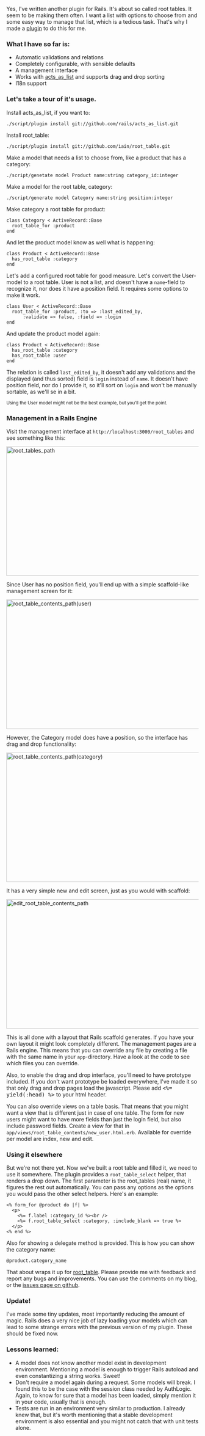 Yes, I've written another plugin for Rails. It's about so called root tables. It seem to be making them often. I want a list with options to choose from and some easy way to manage that list, which is a tedious task. That's why I made a [plugin](http://github.com/iain/root_table) to do this for me.

### What I have so far is:

* Automatic validations and relations
* Completely configurable, with sensible defaults
* A management interface
* Works with [acts_as_list](http://github.com/rails/acts_as_list) and supports drag and drop sorting
* I18n support

### Let's take a tour of it's usage.

Install acts_as_list, if you want to:

    ./script/plugin install git://github.com/rails/acts_as_list.git

Install root_table:

    ./script/plugin install git://github.com/iain/root_table.git

Make a model that needs a list to choose from, like a product that has a category:

    ./script/genetate model Product name:string category_id:integer

Make a model for the root table, category:

    ./script/generate model Category name:string position:integer

Make category a root table for product:

    class Category < ActiveRecord::Base
      root_table_for :product
    end

And let the product model know as well what is happening:

    class Product < ActiveRecord::Base
      has_root_table :category
    end

Let's add a configured root table for good measure. Let's convert the User-model to a root table. User is not a list, and doesn't have a `name`-field to recognize it, nor does it have a position field. It requires some options to make it work.

    class User < ActiveRecord::Base
      root_table_for :product, :to => :last_edited_by,
          :validate => false, :field => :login
    end

And update the product model again:

    class Product < ActiveRecord::Base
      has_root_table :category
      has_root_table :user
    end

The relation is called `last_edited_by`, it doesn't add any validations and the displayed (and thus sorted) field is `login` instead of `name`. It doesn't have position field, nor do I provide it, so it'll sort on `login` and won't be manually sortable, as we'll se in a bit.

<small>Using the User model might not be the best example, but you'll get the point.</small>

### Management in a Rails Engine

Visit the management interface at `http://localhost:3000/root_tables` and see something like this:

<img src="/root_tables_path.png" alt="root_tables_path" title="root_tables_path" width="508" height="339" class="alignnone size-full wp-image-478" />

Since User has no position field, you'll end up with a simple scaffold-like management screen for it:

<img src="/root_table_contents_pathuser.png" alt="root_table_contents_path(user)" title="root_table_contents_path(user)" width="508" height="339" class="alignnone size-full wp-image-479" />

However, the Category model does have a position, so the interface has drag and drop functionality:

<img src="/root_table_contents_pathcategory.png" alt="root_table_contents_path(category)" title="root_table_contents_path(category)" width="508" height="339" class="alignnone size-full wp-image-480" />

It has a very simple new and edit screen, just as you would with scaffold:

<img src="/edit_root_table_contents_path.png" alt="edit_root_table_contents_path" title="edit_root_table_contents_path" width="508" height="339" class="alignnone size-full wp-image-481" />

This is all done with a layout that Rails scaffold generates. If you have your own layout it might look completely different. The management pages are a Rails engine. This means that you can override any file by creating a file with the same name in your `app`-directory. Have a look at the code to see which files you can override.

Also, to enable the drag and drop interface, you'll need to have prototype included. If you don't want prototype be loaded everywhere, I've made it so that only drag and drop pages load the javascript. Please add <tt><%= yield(:head) %></tt> to your html header.

You can also override views on a table basis. That means that you might want a view that is different just in case of one table. The form for new users might want to have more fields than just the login field, but also include password fields. Create a view for that in `app/views/root_table_contents/new_user.html.erb`. Available for override per model are index, new and edit.

### Using it elsewhere

But we're not there yet. Now we've built a root table and filled it, we need to use it somewhere. The plugin provides a `root_table_select` helper, that renders a drop down. The first parameter is the root_tables (real) name, it figures the rest out automatically. You can pass any options as the options you would pass the other select helpers. Here's an example:

    <% form_for @product do |f| %>
      <p>
        <%= f.label :category_id %><br />
        <%= f.root_table_select :category, :include_blank => true %>
      </p>
    <% end %>

Also for showing a delegate method is provided. This is how you can show the category name:

    @product.category_name

That about wraps it up for [root_table](http://github.com/iain/root_table). Please provide me with feedback and report any bugs and improvements. You can use the comments on my blog, or the [issues page on github](http://github.com/iain/root_table/issues).

### Update!

I've made some tiny updates, most importantly reducing the amount of magic. Rails does a very nice job of lazy loading your models which can lead to some strange errors with the previous version of my plugin. These should be fixed now.

### Lessons learned:

* A model does not know another model exist in development environment. Mentioning a model is enough to trigger Rails autoload and even constantizing a string works. Sweet!
* Don't require a model again during a request. Some models will break. I found this to be the case with the session class needed by AuthLogic. Again, to know for sure that a model has been loaded, simply mention it in your code, usually that is enough.
* Tests are run in an environment very similar to production. I already knew that, but it's worth mentioning that a stable development environment is also essential and you might not catch that with unit tests alone.

